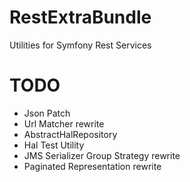 RestExtraBundle
===============

Utilities for Symfony Rest Services


TODO
====

 * Json Patch
 * Url Matcher rewrite
 * AbstractHalRepository
 * Hal Test Utility
 * JMS Serializer Group Strategy rewrite
 * Paginated Representation rewrite